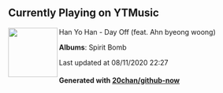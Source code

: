 ## Currently Playing on YTMusic

[<img align="left" width="100" src="https://lh3.googleusercontent.com/rPZ8ZjCqBcPR8WNj0ZWy6MxK88N8ZLiMqvFLtrMPqUqP3RligS_DOGSgI8L5JJOz5YjhH_bROBpGvMx1">](https://music.youtube.com/channel/UCUSEX4zhRyAOYF1yYzf2klw)

Han Yo Han - Day Off (feat. Ahn byeong woong)

**Albums**: Spirit Bomb

Last updated at 08/11/2020 22:27

#### Generated with [20chan/github-now](https://github.com/20chan/github-now)


<!--
**20chan/20chan** is a ✨ _special_ ✨ repository because its `README.md` (this file) appears on your GitHub profile.

Here are some ideas to get you started:

- 🔭 I’m currently working on ...
- 🌱 I’m currently learning ...
- 👯 I’m looking to collaborate on ...
- 🤔 I’m looking for help with ...
- 💬 Ask me about ...
- 📫 How to reach me: ...
- 😄 Pronouns: ...
- ⚡ Fun fact: ...
-->
